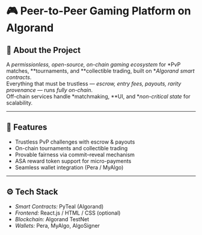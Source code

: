 # 🎮 Peer-to-Peer Gaming Platform on Algorand

## 🧠 About the Project
A *permissionless, open-source, on-chain gaming ecosystem* for *PvP matches, **tournaments, and **collectible trading, built on **Algorand smart contracts*.  
Everything that must be trustless — *escrow, entry fees, payouts, rarity provenance* — runs *fully on-chain*.  
Off-chain services handle *matchmaking, **UI, and **non-critical state* for scalability.

---

## 🚀 Features
- Trustless PvP challenges with escrow & payouts  
- On-chain tournaments and collectible trading  
- Provable fairness via commit–reveal mechanism  
- ASA reward token support for micro-payments  
- Seamless wallet integration (Pera / MyAlgo)

---

## ⚙ Tech Stack
- *Smart Contracts:* PyTeal (Algorand)  
- *Frontend:* React.js / HTML / CSS (optional)  
- *Blockchain:* Algorand TestNet  
- *Wallets:* Pera, MyAlgo, AlgoSigner  
